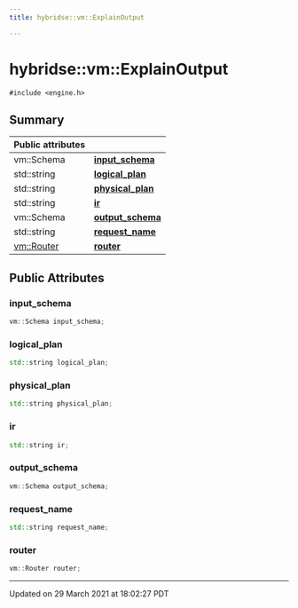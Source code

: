 ```yaml
---
title: hybridse::vm::ExplainOutput

---
```

# hybridse::vm::ExplainOutput



`#include <engine.h>`

## Summary


| Public attributes|    |
| -------------- | -------------- |
| vm::Schema | **[input_schema](/hybridse/usage/api/c++/Classes/structhybridse_1_1vm_1_1_explain_output.md#variable-input_schema)**  |
| std::string | **[logical_plan](/hybridse/usage/api/c++/Classes/structhybridse_1_1vm_1_1_explain_output.md#variable-logical_plan)**  |
| std::string | **[physical_plan](/hybridse/usage/api/c++/Classes/structhybridse_1_1vm_1_1_explain_output.md#variable-physical_plan)**  |
| std::string | **[ir](/hybridse/usage/api/c++/Classes/structhybridse_1_1vm_1_1_explain_output.md#variable-ir)**  |
| vm::Schema | **[output_schema](/hybridse/usage/api/c++/Classes/structhybridse_1_1vm_1_1_explain_output.md#variable-output_schema)**  |
| std::string | **[request_name](/hybridse/usage/api/c++/Classes/structhybridse_1_1vm_1_1_explain_output.md#variable-request_name)**  |
| [vm::Router](/hybridse/usage/api/c++/Classes/classhybridse_1_1vm_1_1_router.md) | **[router](/hybridse/usage/api/c++/Classes/structhybridse_1_1vm_1_1_explain_output.md#variable-router)**  |

## Public Attributes

### input_schema

```cpp
vm::Schema input_schema;
```


### logical_plan

```cpp
std::string logical_plan;
```


### physical_plan

```cpp
std::string physical_plan;
```


### ir

```cpp
std::string ir;
```


### output_schema

```cpp
vm::Schema output_schema;
```


### request_name

```cpp
std::string request_name;
```


### router

```cpp
vm::Router router;
```


-------------------------------

Updated on 29 March 2021 at 18:02:27 PDT